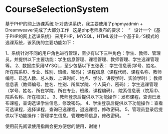 # CourseSelectionSystem
基于PHP的网上选课系统
针对选课系统，我主要使用了phpmyadmin + Dreamweaver完成了大部分工作
 
这是php老师发布的要求：
 
“
 
    设计一个《基于PHP的网上选课系统》
  采用PHP，MYSQL，HTML设计一个基于B／S模式的选课系统，该系统的主要功能如下：
  
  1、系统针对不同的用户角色进行管理，至少有以下三种角色：学生、教师、管理员。并提供以下主要功能：学生信息管理、课程管理、教师管理、学生选课管理等。 
  2、数据库采用MYSQL，至少包括以下五张表：
     学生信息表(学号、姓名、所在院系ID、专业、性别、班级、密码)；
     课程信息（课程代码、课程名称、教师编号、已选人数、总人数、上课时间、地点、学分、讲授学时、实验学时）；
     教师信息表（教师编号、姓名、性别、所属学院、个人简介、密码）；
     学生选课管理（学号、姓名、所在学院、所在专业、班级、课程编码），
     院系信息表（院系ID、院系名称、所在校区）。 
  3、教师登录后提供以下功能操作：发布课程，查询已发布课程，查询选课学生信息，修改密码。
  4、学生登录后提供以下功能操作：查看可选课程，选择课程，查询已选课程，退选课程，修改密码。
  5、管理员登录后提供以下功能操作：管理学生信息，管理教师信息，修改密码。
 
 ”
 
使用前先阅读使用指南会更方便您的使用，谢谢！
